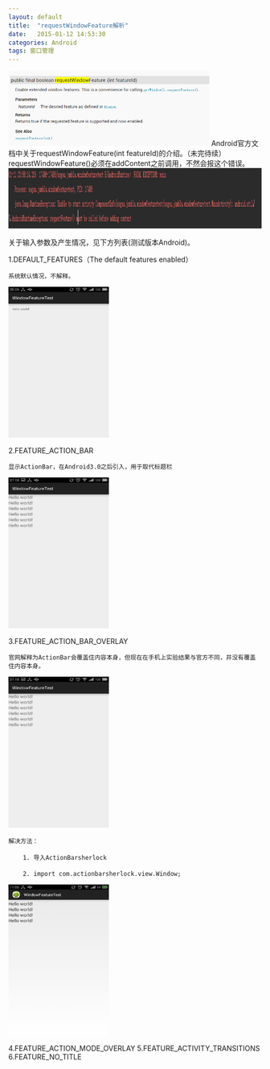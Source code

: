 ```yaml
---
layout: default
title:  "requestWindowFeature解析"
date:   2015-01-12 14:53:30
categories: Android 
tags: 窗口管理
---
```


<img src="/assets/20150111204342.png" width="400px" height="150px">
Android官方文档中关于requestWindowFeature(int featureId)的介绍。（未完待续）
requestWindowFeature()必须在addContent之前调用，不然会报这个错误。

<img src="/assets/20150111210342.png" width="1000px" height="120px">


关于输入参数及产生情况，见下方列表(测试版本Android)。

1.DEFAULT_FEATURES（The default features enabled）

	系统默认情况，不解释。


<img src="/assets/S50111-205928.jpg" width="200px" height="300px" >

2.FEATURE_ACTION_BAR

	显示ActionBar，在Android3.0之后引入，用于取代标题栏

<img src="/assets/S50111-211811.jpg" width="200px" height="300px" >

3.FEATURE_ACTION_BAR_OVERLAY

	官网解释为ActionBar会覆盖住内容本身，但现在在手机上实验结果与官方不同，并没有覆盖住内容本身。

<img src="/assets/S50111-211811.jpg" width="200px" height="300px" >

	解决方法：

		1. 导入ActionBarsherlock
		
		2. import com.actionbarsherlock.view.Window;

<img src="/assets/S50112-110616.jpg" width="200px" height="300px" >	

4.FEATURE_ACTION_MODE_OVERLAY
5.FEATURE_ACTIVITY_TRANSITIONS
6.FEATURE_NO_TITLE
	
